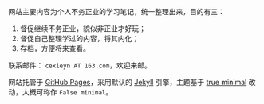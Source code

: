 网站主要内容为个人不务正业的学习笔记，统一整理出来，目的有三：
   1. 督促继续不务正业，貌似非正业才好玩；
   2. 督促自己整理学过的内容，将其内化；
   3. 存档，方便将来查看。
   
联系邮件： `cexieyn AT 163.com`，欢迎来邮。

网站托管于 [GitHub Pages](https://pages.github.com/)，采用默认的 [Jekyll](https://jekyllrb.com/) 引擎，主题基于 [true minimal](https://github.com/cyevgeniy/jekyll-true-minimal/) 改动，大概可称作 `False minimal`。